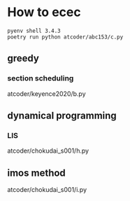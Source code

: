 # How to ecec
```
pyenv shell 3.4.3
poetry run python atcoder/abc153/c.py
```

## greedy
### section scheduling
atcoder/keyence2020/b.py

## dynamical programming
### LIS
atcoder/chokudai_s001/h.py

## imos method
atcoder/chokudai_s001/i.py